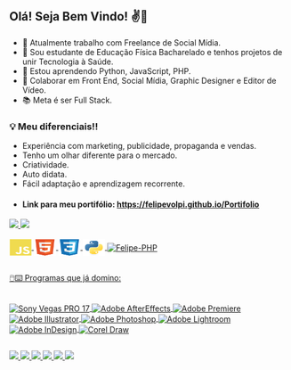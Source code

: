 ## Olá! Seja Bem Vindo! :v::slightly_smiling_face:

- 🔭 Atualmente trabalho com Freelance de Social Mídia.
- :mechanical_arm:  Sou estudante de Educação Física Bacharelado e tenhos projetos de unir Tecnologia à Saúde. 
- 🌱 Estou aprendendo Python, JavaScript, PHP. 
- 👯 Colaborar em Front End, Social Mídia, Graphic Designer e Editor de Vídeo.
- :books: Meta é ser Full Stack.

### 💡 Meu diferenciais!!
- Experiência com marketing, publicidade, propaganda e vendas. 
- Tenho um olhar diferente para o mercado.
- Criatividade.
- Auto didata. 
- Fácil adaptação e aprendizagem recorrente.  
- #### Link para meu portifólio: https://felipevolpi.github.io/Portifolio 
<div>  
  <a href="https://github.com/felipevolpi">
  <img height="180em" src="https://github-readme-stats.vercel.app/api?username=felipevolpi&show_icons=true&theme=highcontrast&include_all_commits=true&count_private=true"/>
  <img height="160em" src="https://github-readme-stats.vercel.app/api/top-langs/?username=felipevolpi&layout=compact&langs_count=7&theme=highcontrast"/>
</div>
<div style="display: inline_block"><br>
  <img align="center" alt="Felipe-Js" height="30" width="40" src="https://raw.githubusercontent.com/devicons/devicon/master/icons/javascript/javascript-plain.svg">
  <img align="center" alt="Felipe-HTML" height="30" width="40" src="https://raw.githubusercontent.com/devicons/devicon/master/icons/html5/html5-original.svg">
  <img align="center" alt="Felipe-CSS" height="30" width="40" src="https://raw.githubusercontent.com/devicons/devicon/master/icons/css3/css3-original.svg">
  <img align="center" alt="Felipe-Python" height="30" width="40" src="https://raw.githubusercontent.com/devicons/devicon/master/icons/python/python-original.svg">
  <img align="center" alt="Felipe-PHP" height="30" width="50" src="https://user-images.githubusercontent.com/86131164/128238787-5b818f47-5a39-44e3-a4db-1840edca2ba4.png">
</div>
  
  ##
    
  :computer_mouse::keyboard: Programas que já domino:
   
  <div style="display: inline_block"><br>
     
  <img align="center" alt="Sony Vegas PRO 17" height="40" width="40" src="https://user-images.githubusercontent.com/86131164/128239776-c7c70ec8-ed45-42bb-a930-a3d9486b9fdb.png">
  <img align="center" alt="Adobe AfterEffects" height="40" width="40" src="https://user-images.githubusercontent.com/86131164/128237297-e9f27d5e-e3c6-4a5b-a9f3-a4776cf67e03.png">
  <img align="center" alt="Adobe Premiere" height="40" width="40" src="https://user-images.githubusercontent.com/86131164/128241251-99bb08ee-3f8a-4c89-9eb5-14f3a06c32c3.png">
  <img align="center" alt="Adobe Illustrator" height="40" width="40" src="https://user-images.githubusercontent.com/86131164/128238836-d5acf18c-09a7-4bfd-b306-64c2686bac2c.png">
  <img align="center" alt="Adobe Photoshop" height="40" width="40" src="https://user-images.githubusercontent.com/86131164/128238776-a33f21f6-291b-43f1-94ba-a1e7704f2db7.png">
  <img align="center" alt="Adobe Lightroom" height="40" width="40" src="https://user-images.githubusercontent.com/86131164/128240442-f254eea0-b152-49d3-8fd2-d07be515e2ab.png">
  <img align="center" alt="Adobe InDesign" height="40" width="40" src="https://user-images.githubusercontent.com/86131164/128240461-3a05e3ac-70cf-49cd-9dba-c6b1c47fca04.png">
  <img align="center" alt="Corel Draw" height="40" width="40" src="https://user-images.githubusercontent.com/86131164/128241205-f5ff25e6-166f-4151-bb83-8556034841df.png">
  </div>
 
  ##
    
 
<div>
  <a href="https://www.linkedin.com/in/felipevolpi" target="_blank"> <img src="https://img.shields.io/badge/LinkedIn-0077B5?style=for-the-badge&logo=linkedin&logoColor=black" target="_blank">
  <a href="https://www.instagram.com/felipe.volpi" target="_blank"> <img src="https://img.shields.io/badge/Instagram-E4405F?style=for-the-badge&logo=instagram&logoColor=black" target="_blank">
  <a href="https://www.facebook.com/felipevolpiofc" target="_blank"> <img src="https://img.shields.io/badge/Facebook-1877F2?style=for-the-badge&logo=facebook&logoColor=black" target="_blank">
  <a href="https://discord.com/channels/@me/862414877473243176" target="_blank"> <img src="https://img.shields.io/badge/Discord-7289DA?style=for-the-badge&logo=discord&logoColor=black" target="_blank">
  <a href="mailto:felipe.volpi92@gmail.com" target="_blank"> <img src="https://img.shields.io/badge/Gmail-D14836?style=for-the-badge&logo=gmail&logoColor=black" target="_blank">
  <a href="https://www.youtube.com/user/DuFFiOficial" target="_blank"> <img src="https://img.shields.io/badge/YouTube-FF0000?style=for-the-badge&logo=youtube&logoColor=white" target="_blank">
  </div>
    
  

